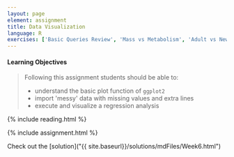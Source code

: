 ```yaml
---
layout: page
element: assignment
title: Data Visualization
language: R
exercises: ['Basic Queries Review', 'Mass vs Metabolism', 'Adult vs Newborn Size', 'Sexual Dimorphism Exploration', 'Sexual Dimorphism Data Manipulation']
---
```


#### Learning Objectives

> Following this assignment students should be able to:
>
> - understand the basic plot function of `ggplot2`
> - import 'messy' data with missing values and extra lines
> - execute and visualize a regression analysis

{% include reading.html %}

{% include assignment.html %}


Check out the [solution]("{{ site.baseurl}}/solutions/mdFiles/Week6.html")
